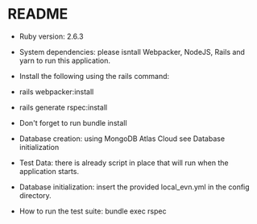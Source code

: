 # README

* Ruby version: 2.6.3

* System dependencies: please isntall Webpacker, NodeJS, Rails and yarn to run this application.

* Install the following using the rails command: 
* rails webpacker:install
* rails generate rspec:install

* Don't forget to run bundle install

* Database creation: using MongoDB Atlas Cloud see Database initialization

* Test Data: there is already script in place that will run when the application starts. 

* Database initialization: insert the provided local_evn.yml in the config directory. 

* How to run the test suite: bundle exec rspec

